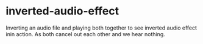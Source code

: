 # inverted-audio-effect
Inverting an audio file and playing both together to see inverted audio effect inin action. As both cancel out each other and we hear nothing.
